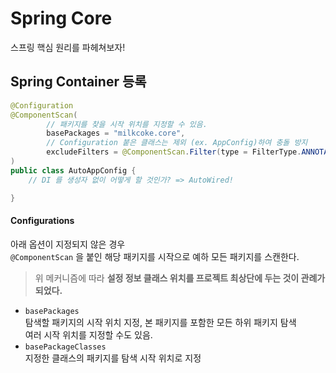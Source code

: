 # Spring Core
스프링 핵심 원리를 파헤쳐보자!


## Spring Container 등록

```java
@Configuration
@ComponentScan(
        // 패키지를 찾을 시작 위치를 지정할 수 있음.
        basePackages = "milkcoke.core",
        // Configuration 붙은 클래스는 제외 (ex. AppConfig)하여 충돌 방지
        excludeFilters = @ComponentScan.Filter(type = FilterType.ANNOTATION, classes = Configuration.class)
)
public class AutoAppConfig {
    // DI 를 생성자 없이 어떻게 할 것인가? => AutoWired!

}

```

#### Configurations
아래 옵션이 지정되지 않은 경우 \
`@ComponentScan` 을 붙인 해당 패키지를 시작으로 예하 모든 패키지를 스캔한다.

> 위 메커니즘에 따라 **설정 정보 클래스 위치를 프로젝트 최상단에 두는 것이 관례가 되었다.**

- `basePackages` \
탐색할 패키지의 시작 위치 지정, 본 패키지를 포함한 모든 하위 패키지 탐색 \
여러 시작 위치를 지정할 수도 있음.
- `basePackageClasses` \
지정한 클래스의 패키지를 탐색 시작 위치로 지정

